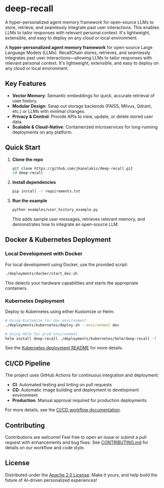 # deep-recall
A hyper-personalized agent memory framework for open-source LLMs to store, retrieve, and seamlessly integrate past user interactions. This enables LLMs to tailor responses with relevant personal context. It's lightweight, extensible, and easy to deploy on any cloud or local environment.

A **hyper-personalized agent memory framework** for open-source Large Language Models (LLMs). RecallChain stores, retrieves, and seamlessly integrates past user interactions—allowing LLMs to tailor responses with relevant personal context. It's lightweight, extensible, and easy to deploy on any cloud or local environment.

## Key Features

- **Vector Memory**: Semantic embeddings for quick, accurate retrieval of user history.  
- **Modular Design**: Swap out storage backends (FAISS, Milvus, Qdrant, etc.) or LLMs with minimal changes.  
- **Privacy & Control**: Provide APIs to view, update, or delete stored user data.  
- **Scalable & Cloud-Native**: Containerized microservices for long-running deployments on any platform.

## Quick Start

1. **Clone the repo**  
   ```bash
   git clone https://github.com/jkanalakis/deep-recall.git
   cd deep-recall
   ```

2. **Install dependencies**  
   ```bash
   pip install -r requirements.txt
   ```

3. **Run the example**  
   ```bash
   python examples/user_history_example.py
   ```
   This adds sample user messages, retrieves relevant memory, and demonstrates how to integrate an open-source LLM.

## Docker & Kubernetes Deployment

### Local Development with Docker

For local development using Docker, use the provided script:

```bash
./deployments/docker/start_dev.sh
```

This detects your hardware capabilities and starts the appropriate containers.

### Kubernetes Deployment

Deploy to Kubernetes using either Kustomize or Helm:

```bash
# Using Kustomize for dev environment
./deployments/kubernetes/deploy.sh --environment dev

# Using Helm for prod environment
helm install deep-recall ./deployments/kubernetes/helm/deep-recall -f ./deployments/kubernetes/helm/deep-recall/values/prod.yaml
```

See the [Kubernetes deployment README](./deployments/kubernetes/README.md) for more details.

## CI/CD Pipeline

The project uses GitHub Actions for continuous integration and deployment:

- **CI**: Automated testing and linting on pull requests
- **CD**: Automatic image building and deployment to development environment
- **Production**: Manual approval required for production deployments

For more details, see the [CI/CD workflow documentation](./.github/workflows/README.md).

## Contributing

Contributions are welcome! Feel free to open an issue or submit a pull request with enhancements and bug fixes. See [CONTRIBUTING.md](./CONTRIBUTING.md) for details on our workflow and code style.

## License

Distributed under the [Apache 2.0 License](LICENSE). Make it yours, and help build the future of AI-driven personalized experiences!
